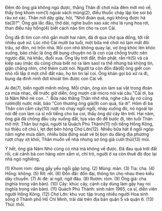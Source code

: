 Đêm đó ông già không ngủ được, thằng Thân đi chơi nửa đêm mới mò về, thấy ông khom rom(1) ngoài vách mùng(2), điếu thuốc cháy lập lòe soi bộ râu xơ xác. Thân mở dây giày, hỏi, "Nhớ đoàn quá, ngủ không được hả tía(3)?". Ông già lắc đầu, thở dài, nghe buồn xao xác như lá rụng hoa rơi, than điều này hổng(4) biết cách nào tìm cho ra con Cải.

Ông đã đi tìm con nhỏ gần mười hai năm, đã đi qua chợ qua đồng, tới rất nhiều quê xứ. Lúc nhỏ Cải mười ba tuổi, một bữa mê chơi nó lạm mất đôi trâu, sợ đòn, nó trốn nhà. Rồi con nhỏ không quay lại, vợ ông khóc lên khóc xuống, bảo chắc là ông để bụng chuyện nó là con của chồng trước nên ngược đãi, hà khắc, đuổi xua. Ông lấy trời đất, thần phật, rần rít(5) và cả kiếp sau (mặc dù cũng chưa biết nó ra làm sao) ra thề nhưng bả không tin, giận chẳng nhìn, chớ thèm cười nói. Người ta còn đồn đãi(6) ông giết con nhỏ rồi lấp ở một chỗ đất nào, họ tin tin lại coi. Ông khản gọi bỏ xứ ra đi, bụng dạ đinh ninh đứt khoát tìm được con Cải về.

Ai đé(7), biến người mềnh mông. Mỗi chặn, ông xin làm sai vặt trong đoàn ca múa nhạc, để trước giờ diễn, ông mượn cái micro nói vài câu "Cải ơi, ba là Năm Nhỏ nè con...". Bữa nào thằng Thân nhớ nhà, nghe câu ấy nó cũng rươm(8) nước mắt, bảo "Con thương ông già(9) con quá, tía ơi". Hôm đi ba Thân còn cắm cây(10) rượt nó chạy ngồi ngồi, nhảy xuống đò, nó ngoái lại nói để con làm ca sĩ nổi tiếng cho ba coi, thấy ông dứ cây lên trời. Hai năm, ông già đã chống đầu cây xuống đất, tựa vào đó để bước đi, tên tuổi Thân mờ mịt. Thân bui ngùi, người ta Quách Phú Thành(11) nổi tiếng Hồng Kông, tui thiệu cỡ chú ỉ, lẹt đẹt bên hông Chợ Lớn(12). Nhiều bữa hát ế ngồi ngóp nắm nghe mưa dầm, nhiều bữa đứng soát vé bị bọn du đãng địa phương rượt chạy xịt khói, Thân muốn về nhà nhưng sợ ông già cười thúi(13) mũi.

Ý hết, ông già Năm Nhỏ cũng có nhà mà không về được. Đã đau quá trời đất rồi, cái cảnh bà con hàng xóm xầm xì, chỉ trỏ, người ở xa còn thuê đò đọc lại nhà ngó nghiêng,

(1) Khom rom: dáng gầy yếu ngồi gập lưng.
(2) Mùng: màn.
(3) Tía: cha.
(4) Hổng: không.
(5) Rít: rết.
(6) Đồn đãi: đồn đại, thông tin cho nhau theo kiểu dây chuyền.
(7) Ai đé: ai ngờ, ngờ đâu.
(8) Rươm: ròm.
(9) Ông già: cha (nghĩa trong văn bản).
(10) Cây: khúc cây, cành cây dùng làm gậy hay roi (nghĩa trong văn bản).
(11) Quách Phú Thành: sinh năm 1965, ca sĩ, diễn viên người Hồng Kông.
(12) Chợ Lớn: khu vực tập trung nhiều người Hoa sinh sống ở Thành phố Hồ Chí Minh, trải dài trên địa bàn quận 5 và quận 6.
(13) Thúi: thối.